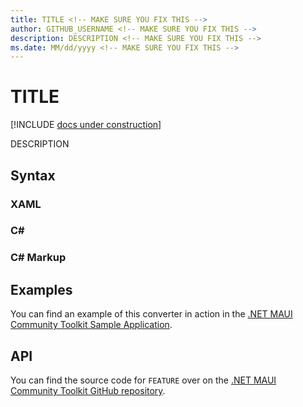 ```yaml
---
title: TITLE <!-- MAKE SURE YOU FIX THIS -->
author: GITHUB_USERNAME <!-- MAKE SURE YOU FIX THIS -->
description: DESCRIPTION <!-- MAKE SURE YOU FIX THIS -->
ms.date: MM/dd/yyyy <!-- MAKE SURE YOU FIX THIS -->
---
```


# TITLE <!-- MAKE SURE YOU FIX THIS -->

[!INCLUDE [docs under construction](includes/preview-note.md)]

DESCRIPTION <!-- MAKE SURE YOU FIX THIS -->

## Syntax

<!-- MAKE SURE YOU FILL THIS IN -->

### XAML

### C#

### C# Markup

## Examples

You can find an example of this converter in action in the [.NET MAUI Community Toolkit Sample Application](https://github.com/CommunityToolkit/Maui/blob/main/samples/CommunityToolkit.Maui.Sample/COMPLETE_THIS_PATH). <!-- MAKE SURE YOU FIX THIS -->

## API

You can find the source code for `FEATURE` over on the [.NET MAUI Community Toolkit GitHub repository](https://github.com/CommunityToolkit/Maui/blob/main/src/COMPLETE_THIS_PATH). <!-- MAKE SURE YOU FIX THIS -->
